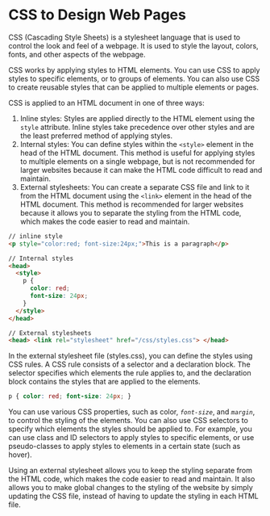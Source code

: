 # CSS to Design Web Pages

CSS (Cascading Style Sheets) is a stylesheet language that is used to control the look and feel of a webpage. It is used to style the layout, colors, fonts, and other aspects of the webpage.

CSS works by applying styles to HTML elements. You can use CSS to apply styles to specific elements, or to groups of elements. You can also use CSS to create reusable styles that can be applied to multiple elements or pages.

CSS is applied to an HTML document in one of three ways:

1. Inline styles: Styles are applied directly to the HTML element using the `style` attribute. Inline styles take precedence over other styles and are the least preferred method of applying styles.
2. Internal styles: You can define styles within the `<style>` element in the head of the HTML document. This method is useful for applying styles to multiple elements on a single webpage, but is not recommended for larger websites because it can make the HTML code difficult to read and maintain.
3. External stylesheets: You can create a separate CSS file and link to it from the HTML document using the `<link>` element in the head of the HTML document. This method is recommended for larger websites because it allows you to separate the styling from the HTML code, which makes the code easier to read and maintain.

```html
// inline style
<p style="color:red; font-size:24px;">This is a paragraph</p>  

// Internal styles
<head>
  <style>
    p {
      color: red;
      font-size: 24px;
    }
  </style>
</head>

// External stylesheets
<head> <link rel="stylesheet" href="/css/styles.css"> </head> 
```

In the external stylesheet file (styles.css), you can define the styles using CSS rules. A CSS rule consists of a selector and a declaration block. The selector specifies which elements the rule applies to, and the declaration block contains the styles that are applied to the elements.

```css
p { color: red; font-size: 24px; } 
```

You can use various CSS properties, such as color, _`font-size`_, and _`margin`_, to control the styling of the elements. You can also use CSS selectors to specify which elements the styles should be applied to. For example, you can use class and ID selectors to apply styles to specific elements, or use pseudo-classes to apply styles to elements in a certain state (such as hover).

Using an external stylesheet allows you to keep the styling separate from the HTML code, which makes the code easier to read and maintain. It also allows you to make global changes to the styling of the website by simply updating the CSS file, instead of having to update the styling in each HTML file.
